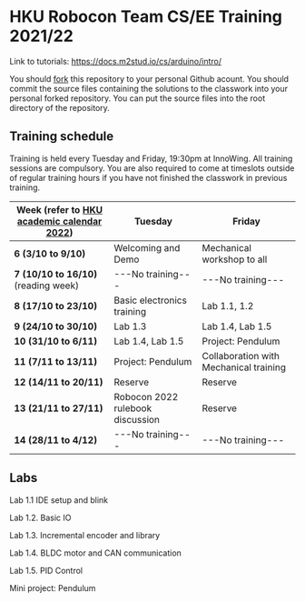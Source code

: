 # HKU Robocon Team CS/EE Training 2021/22

Link to tutorials: https://docs.m2stud.io/cs/arduino/intro/

You should [fork](https://docs.github.com/en/get-started/quickstart/fork-a-repo) this repository to your personal Github acount.
You should commit the source files containing the solutions to the classwork into your personal forked repository.
You can put the source files into the root directory of the repository.

## Training schedule

Training is held every Tuesday and Friday, 19:30pm at InnoWing.
All training sessions are compulsory.
You are also required to come at timeslots outside of regular training hours if you have not finished the classwork in previous training.

|Week (refer to [HKU academic calendar 2022](https://www.scifac.hku.hk/f/page/4832/14427/Academic_Calendar_2021-2022.pdf))|Tuesday|Friday|
|----|-------|------|
|**6 (3/10 to 9/10)**|Welcoming and Demo|Mechanical workshop to all|
|**7 (10/10 to 16/10)** (reading week)|---No training---|---No training---|
|**8 (17/10 to 23/10)**|Basic electronics training|Lab 1.1, 1.2|
|**9 (24/10 to 30/10)**|Lab 1.3|Lab 1.4, Lab 1.5|
|**10 (31/10 to 6/11)**|Lab 1.4, Lab 1.5|Project: Pendulum|
|**11 (7/11 to 13/11)**|Project: Pendulum|Collaboration with Mechanical training|
|**12 (14/11 to 20/11)**|Reserve|Reserve|
|**13 (21/11 to 27/11)**|Robocon 2022 rulebook discussion|Reserve|
|**14 (28/11 to 4/12)**|---No training---|---No training---|

## Labs

Lab 1.1 IDE setup and blink

Lab 1.2. Basic IO

Lab 1.3. Incremental encoder and library

Lab 1.4. BLDC motor and CAN communication

Lab 1.5. PID Control

Mini project: Pendulum
